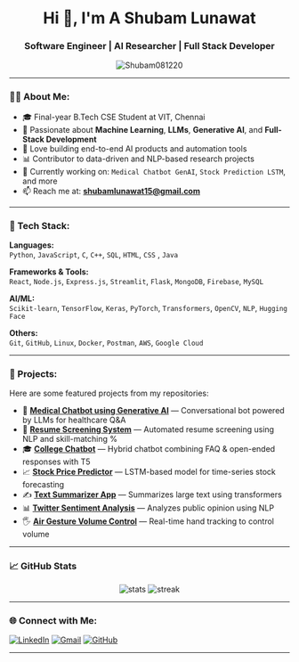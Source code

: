 <h1 align="center">Hi 👋, I'm A Shubam Lunawat</h1>
<h3 align="center">Software Engineer | AI Researcher | Full Stack Developer</h3>

<p align="center">
  <img src="https://komarev.com/ghpvc/?username=Shubam081220&label=Profile%20views&color=0e75b6&style=flat" alt="Shubam081220" />
</p>

---

### 👨‍💻 About Me:
- 🎓 Final-year B.Tech CSE Student at VIT, Chennai 
- 🤖 Passionate about **Machine Learning**, **LLMs**, **Generative AI**, and **Full-Stack Development**  
- 🧠 Love building end-to-end AI products and automation tools  
- 📊 Contributor to data-driven and NLP-based research projects  
- 🔭 Currently working on: `Medical Chatbot GenAI`, `Stock Prediction LSTM`, and more  
- 📫 Reach me at: **shubamlunawat15@gmail.com**

---

### 🔧 Tech Stack:
**Languages:**  
`Python`, `JavaScript`, `C`, `C++`, `SQL`, `HTML`, `CSS` , `Java`

**Frameworks & Tools:**  
`React`, `Node.js`, `Express.js`, `Streamlit`, `Flask`, `MongoDB`, `Firebase`, `MySQL`

**AI/ML:**  
`Scikit-learn`, `TensorFlow`, `Keras`, `PyTorch`, `Transformers`, `OpenCV`, `NLP`, `Hugging Face`

**Others:**  
`Git`, `GitHub`, `Linux`, `Docker`, `Postman`, `AWS`, `Google Cloud`

---

### 📌 Projects:
Here are some featured projects from my repositories:

- 🔬 [**Medical Chatbot using Generative AI**](https://github.com/Shubam081220/End-to-End-Medical-Chat-Bot-Generative-AI) — Conversational bot powered by LLMs for healthcare Q&A  
- 📄 [**Resume Screening System**](https://github.com/Shubam081220/Resume-Checking) — Automated resume screening using NLP and skill-matching %  
- 🎓 [**College Chatbot**](https://github.com/Shubam081220/College_chatbot) — Hybrid chatbot combining FAQ & open-ended responses with T5  
- 📈 [**Stock Price Predictor**](https://github.com/Shubam081220/Stock-Price-Prediction-LSTM) — LSTM-based model for time-series stock forecasting  
- ✍️ [**Text Summarizer App**](https://github.com/Shubam081220/Text-Summarizer) — Summarizes large text using transformers  
- 📊 [**Twitter Sentiment Analysis**](https://github.com/Shubam081220/Sentiment-Analysis-Twitter) — Analyzes public opinion using NLP  
- 🖐️ [**Air Gesture Volume Control**](https://github.com/Shubam081220/Air-Gesture-Volume-Control) — Real-time hand tracking to control volume  

---

### 📈 GitHub Stats

<p align="center">
  <img src="https://github-readme-stats.vercel.app/api?username=Shubam081220&show_icons=true&theme=radical" alt="stats" />
  <img src="https://github-readme-streak-stats.herokuapp.com/?user=Shubam081220&theme=radical" alt="streak" />
</p>

---

### 🌐 Connect with Me:
[![LinkedIn](https://img.shields.io/badge/-LinkedIn-blue?style=flat-square&logo=linkedin)](https://www.linkedin.com/in/shubam-lunawat/)
[![Gmail](https://img.shields.io/badge/-Gmail-red?style=flat-square&logo=gmail&logoColor=white)](mailto:shubamlunawat15@gmail.com)
[![GitHub](https://img.shields.io/badge/-GitHub-black?style=flat-square&logo=github)](https://github.com/Shubam081220)

---
